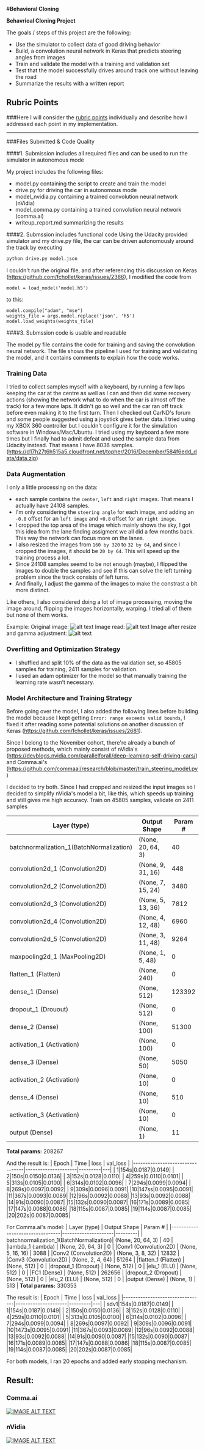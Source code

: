 #**Behavioral Cloning** 

**Behavrioal Cloning Project**

The goals / steps of this project are the following:
* Use the simulator to collect data of good driving behavior
* Build, a convolution neural network in Keras that predicts steering angles from images
* Train and validate the model with a training and validation set
* Test that the model successfully drives around track one without leaving the road
* Summarize the results with a written report

## Rubric Points
###Here I will consider the [rubric points](https://review.udacity.com/#!/rubrics/432/view) individually and describe how I addressed each point in my implementation.  

---
###Files Submitted & Code Quality

####1. Submission includes all required files and can be used to run the simulator in autonomous mode

My project includes the following files:
* model.py containing the script to create and train the model
* drive.py for driving the car in autonomous mode
* model_nvidia.py containing a trained convolution neural network (nVidia)
* model_comma.py containing a trained convolution neural network (comma.ai)
* writeup_report.md summarizing the results

####2. Submssion includes functional code
Using the Udacity provided simulator and my drive.py file, the car can be driven autonomously around the track by executing 
```sh
python drive.py model.json
```
I couldn't run the original file, and after referencing this discussion on Keras (https://github.com/fchollet/keras/issues/2386), I modified the code from
```
model = load_model('model.h5')
```

to this:
```
model.compile("adam", "mse")
weights_file = args.model.replace('json', 'h5')
model.load_weights(weights_file)
```
[//]: # (Image References)

[image1]: ./examples/2000_org.png "Model Visualization"
[image2]: ./examples/2000_read.png "Grayscaling"
[image3]: ./examples/2000_gamma.png "Recovery Image"


####3. Submssion code is usable and readable

The model.py file contains the code for training and saving the convolution neural network. The file shows the pipeline I used for training and validating the model, and it contains comments to explain how the code works.

### Training Data
I tried to collect samples myself with a keyboard, by running a few laps keeping the car at the centre as well as I can and then did some recovery actions (showing the network what to do when the car is almost off the track) for a few more laps. It didn't go so well and the car ran off track before even making it to the first turn. Then I checked out CarND's forum and some people suggested using a joystick gives better data. I tried using my XBOX 360 controller but I couldn't configure it for the simulation software in Windows/Mac/Ubuntu. I tried using my keyboard a few more times but I finally had to admit defeat and used the sample data from Udacity instead. That means I have 8036 samples.
(https://d17h27t6h515a5.cloudfront.net/topher/2016/December/584f6edd_data/data.zip)

### Data Augmentation
I only a little processing on the data: 
* each sample contains the `center`, `left` and `right` images. That means I actually have 24108 samples. 
* I'm only considering the `steering angle` for each image, and adding an `-0.8` offset for an `left image` and `+0.8` offset for an `right image`.
* I cropped the top area of the image which mainly shows the sky, I got this idea from the lane finding assigment we all did a few months back. This way the network can focus more on the lanes.
* I also resized the images from `160 by 320` to `32 by 64`, and since I cropped the images, it should be `20 by 64`. This will speed up the training process a lot.
* Since 24108 samples seemd to be not enough (maybe), I flipped the images to double the samples and see if this can solve the left turning problem since the track consists of left turns.
* And finally, I adjust the gamma of the images to make the constrast a bit more distinct.

Like others, I also considered doing a lot of image processing, moving the image around, flipping the images horizontally, warping. I tried all of them but none of them works.

Example:
Original image:
![alt text][image1]
Image read:
![alt text][image2]
Image after resize and gamma adjustment:
![alt text][image3]

### Overfitting and Optimization Strategy
* I shuffled and split 10% of the data as the validation set, so 45805 samples for training, 2411 samples for validation. 
* I used an adam optimizer for the model so that manually training the learning rate wasn’t necessary.

### Model Architecture and Training Strategy
Before going over the model, I also added the following lines before building the model because I kept getting `Error: range exceeds valid bounds`, I fixed it after reading some potential solutions on another discussion of Keras (https://github.com/fchollet/keras/issues/2681).

Since I belong to the November cohort, there're already a bunch of proposed methods, which mainly consist of nVidia's (https://devblogs.nvidia.com/parallelforall/deep-learning-self-driving-cars/) and Comma.ai's (https://github.com/commaai/research/blob/master/train_steering_model.py)

I decided to try both. Since I had cropped and resized the input images so I decided to simplify nVidia's model a bit, like this, which speeds up training and still gives me high accuracy.
Train on 45805 samples, validate on 2411 samples

| Layer (type)                    |     Output Shape    | Param # |
|---------------------------------|---------------------|---------|
| batchnormalization_1(BatchNormalization)| (None, 20, 64, 3) | 40 | 
|convolution2d_1 (Convolution2D) | (None, 9, 31, 16) | 448 |
|convolution2d_2 (Convolution2D) | (None, 7, 15, 24) | 3480 |
|convolution2d_3 (Convolution2D) | (None, 5, 13, 36) | 7812 |
|convolution2d_4 (Convolution2D) | (None, 4, 12, 48) | 6960 |
|convolution2d_5 (Convolution2D) | (None, 3, 11, 48) | 9264 |
|maxpooling2d_1 (MaxPooling2D) | (None, 1, 5, 48) | 0 |
|flatten_1 (Flatten) | (None, 240) | 0 |
|dense_1 (Dense) | (None, 512) | 123392 |
|dropout_1 (Drouout) | (None, 512) | 0 |
|dense_2 (Dense) | (None, 100) | 51300 |
|activation_1 (Activation) | (None, 100) | 0 |
|dense_3 (Dense) | (None, 50) | 5050 |
|activation_2 (Activation) | (None, 10) | 0 |
|dense_4 (Dense) | (None, 10) | 510 |
|activation_3 (Activation) | (None, 10) | 0 |
|output (Dense) | (None, 1) | 11 |
**Total params:** 208267

And the result is:
| Epoch                    |     Time |  loss    | val_loss |
|---------------------------------|---------------------|---------|---|
| 1|154s|0.0187|0.0149|
| 2|150s|0.0150|0.0136|
| 3|152s|0.0128|0.0110|
| 4|259s|0.0110|0.0101|
| 5|313s|0.0105|0.0100|
| 6|314s|0.0102|0.0096|
| 7|294s|0.0099|0.0094|
| 8|269s}0.0097|0.0092|
| 9|309s|0.0096|0.0091|
|10|147ss|0.0095|0.0091|
|11|367s|0.0093|0.0089|
|12|96s|0.0092|0.0088|
|13|93s|0.0092|0.0088|
|14|91s|0.0090|0.0087|
|15|132s|0.0090|0.0087|
|16|171s|0.0089|0.0085|
|17|147s|0.0088|0.0086|
|18|115s|0.0087|0.0085|
|19|114s|0.0087|0.0085|
|20|202s|0.0087|0.0085|

For Comma.ai's model:
| Layer (type)                    |     Output Shape    | Param # |
|---------------------------------|---------------------|---------|
| batchnormalization_1(BatchNormalization)| (None, 20, 64, 3) | 40 | 
|lambda_1 (:ambda) | (None, 20, 64, 3) | 0 |
|Conv1 (Convolution2D) | (None, 5, 16, 16) | 3088 | 
|Conv2 (Convolution2D) | (None, 3, 8, 32) | 12832 | 
|Conv3 (Convolution2D) | (None, 2, 4, 64) | 51264 |
|flatten_1 (Flatten) | (None, 512) | 0 |
|dropout_1 (Dropout) | (None, 512) | 0 |
|elu_1 (ELU) | (None, 512) | 0 | 
|FC1 (Dense) | (None, 512) | 262656 |
|dropout_2 (Dropout) | (None, 512) | 0 |
|elu_2 (ELU) | (None, 512) | 0 |
|output (Dense) | (None, 1) | 513 | 
**Total params:** 330353

The result is:
| Epoch                    |     Time |  loss    | val_loss |
|---------------------------------|---------------------|---------|---|
| sdv1|154s|0.0187|0.0149|
| 1|154s|0.0187|0.0149|
| 2|150s|0.0150|0.0136|
| 3|152s|0.0128|0.0110|
| 4|259s|0.0110|0.0101|
| 5|313s|0.0105|0.0100|
| 6|314s|0.0102|0.0096|
| 7|294s|0.0099|0.0094|
| 8|269s|0.0097|0.0092|
| 9|309s|0.0096|0.0091|
|10|1473s|0.0095|0.0091|
|11|367s|0.0093|0.0089|
|12|96s|0.0092|0.0088|
|13|93s|0.0092|0.0088|
|14|91s|0.0090|0.0087|
|15|132s|0.0090|0.0087|
|16|171s|0.0089|0.0085|
|17|147s|0.0088|0.0086|
|18|115s|0.0087|0.0085|
|19|114s|0.0087|0.0085|
|20|202s|0.0087|0.0085|

For both models, I ran 20 epochs and added early stopping mechanism.

## Result:
### Comma.ai
[![IMAGE ALT TEXT](http://img.youtube.com/vi/DZmIwV8ADGw/0.jpg)](https://www.youtube.com/watch?v=DZmIwV8ADGw "Self-driving Car: Behavior Cloning (Comma.AI)")
### nVidia
[![IMAGE ALT TEXT](http://img.youtube.com/vi/S9x58PpZP7M/0.jpg)](https://www.youtube.com/watch?v=S9x58PpZP7M&t=6s "Self-driving Car: Behavior Cloning (nVidia)")

